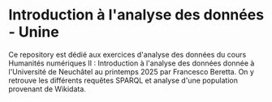 # Introduction à l'analyse des données - Unine

Ce repository est dédié aux exercices d'analyse des données du cours Humanités numériques II : Introduction à l'analyse des données donnée à l'Université de Neuchâtel au printemps 2025 par Francesco Beretta.
On y retrouve les différents requêtes SPARQL et analyse d'une population provenant de Wikidata.
